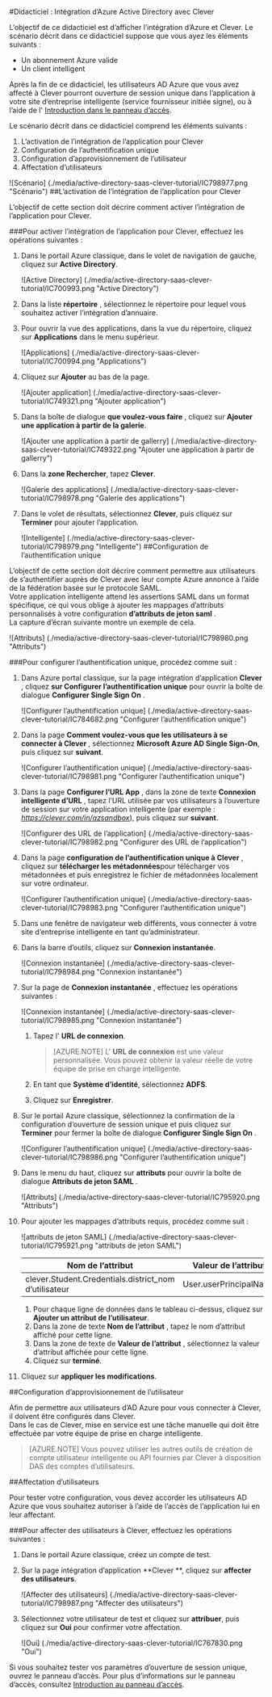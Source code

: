 <properties 
    pageTitle="Didacticiel : Intégration d’Azure Active Directory avec Clever | Microsoft Azure" 
    description="Apprenez à utiliser Clever avec Azure Active Directory pour activer l’ouverture de session unique, la mise en service automatique et bien plus encore !" 
    services="active-directory" 
    authors="jeevansd"  
    documentationCenter="na" 
    manager="femila"/>
<tags 
    ms.service="active-directory" 
    ms.devlang="na" 
    ms.topic="article" 
    ms.tgt_pltfrm="na" 
    ms.workload="identity" 
    ms.date="09/29/2016" 
    ms.author="jeedes" />

#<a name="tutorial-azure-active-directory-integration-with-clever"></a>Didacticiel : Intégration d’Azure Active Directory avec Clever

L’objectif de ce didacticiel est d’afficher l’intégration d’Azure et Clever. Le scénario décrit dans ce didacticiel suppose que vous ayez les éléments suivants :

-   Un abonnement Azure valide
-   Un client intelligent

Après la fin de ce didacticiel, les utilisateurs AD Azure que vous avez affecté à Clever pourront ouverture de session unique dans l’application à votre site d’entreprise intelligente (service fournisseur initiée signe), ou à l’aide de l' [Introduction dans le panneau d’accès](active-directory-saas-access-panel-introduction.md).

Le scénario décrit dans ce didacticiel comprend les éléments suivants :

1.  L’activation de l’intégration de l’application pour Clever
2.  Configuration de l’authentification unique
3.  Configuration d’approvisionnement de l’utilisateur
4.  Affectation d’utilisateurs

![Scénario] (./media/active-directory-saas-clever-tutorial/IC798977.png "Scénario")
##<a name="enabling-the-application-integration-for-clever"></a>L’activation de l’intégration de l’application pour Clever

L’objectif de cette section doit décrire comment activer l’intégration de l’application pour Clever.

###<a name="to-enable-the-application-integration-for-clever-perform-the-following-steps"></a>Pour activer l’intégration de l’application pour Clever, effectuez les opérations suivantes :

1.  Dans le portail Azure classique, dans le volet de navigation de gauche, cliquez sur **Active Directory**.

    ![Active Directory] (./media/active-directory-saas-clever-tutorial/IC700993.png "Active Directory")

2.  Dans la liste **répertoire** , sélectionnez le répertoire pour lequel vous souhaitez activer l’intégration d’annuaire.

3.  Pour ouvrir la vue des applications, dans la vue du répertoire, cliquez sur **Applications** dans le menu supérieur.

    ![Applications] (./media/active-directory-saas-clever-tutorial/IC700994.png "Applications")

4.  Cliquez sur **Ajouter** au bas de la page.

    ![Ajouter application] (./media/active-directory-saas-clever-tutorial/IC749321.png "Ajouter application")

5.  Dans la boîte de dialogue **que voulez-vous faire** , cliquez sur **Ajouter une application à partir de la galerie**.

    ![Ajouter une application à partir de gallerry] (./media/active-directory-saas-clever-tutorial/IC749322.png "Ajouter une application à partir de gallerry")

6.  Dans la **zone Rechercher**, tapez **Clever**.

    ![Galerie des applications] (./media/active-directory-saas-clever-tutorial/IC798978.png "Galerie des applications")

7.  Dans le volet de résultats, sélectionnez **Clever**, puis cliquez sur **Terminer** pour ajouter l’application.

    ![Intelligente] (./media/active-directory-saas-clever-tutorial/IC798979.png "Intelligente")
##<a name="configuring-single-sign-on"></a>Configuration de l’authentification unique

L’objectif de cette section doit décrire comment permettre aux utilisateurs de s’authentifier auprès de Clever avec leur compte Azure annonce à l’aide de la fédération basée sur le protocole SAML.  
Votre application intelligente attend les assertions SAML dans un format spécifique, ce qui vous oblige à ajouter les mappages d’attributs personnalisés à votre configuration **d’attributs de jeton saml** .  
La capture d’écran suivante montre un exemple de cela.

![Attributs] (./media/active-directory-saas-clever-tutorial/IC798980.png "Attributs")

###<a name="to-configure-single-sign-on-perform-the-following-steps"></a>Pour configurer l’authentification unique, procédez comme suit :

1.  Dans Azure portal classique, sur la page intégration d’application **Clever** , cliquez **sur Configurer l’authentification unique** pour ouvrir la boîte de dialogue **Configurer Single Sign On** .

    ![Configurer l’authentification unique] (./media/active-directory-saas-clever-tutorial/IC784682.png "Configurer l’authentification unique")

2.  Dans la page **Comment voulez-vous que les utilisateurs à se connecter à Clever** , sélectionnez **Microsoft Azure AD Single Sign-On**, puis cliquez sur **suivant**.

    ![Configurer l’authentification unique] (./media/active-directory-saas-clever-tutorial/IC798981.png "Configurer l’authentification unique")

3.  Dans la page **Configurer l’URL App** , dans la zone de texte **Connexion intelligente d’URL** , tapez l’URL utilisée par vos utilisateurs à l’ouverture de session sur votre application intelligente (par exemple : *https://clever.com/in/azsandbox*), puis cliquez sur **suivant**.

    ![Configurer des URL de l’application] (./media/active-directory-saas-clever-tutorial/IC798982.png "Configurer des URL de l’application")

4.  Dans la page **configuration de l’authentification unique à Clever** , cliquez sur **télécharger les métadonnées**pour télécharger vos métadonnées et puis enregistrez le fichier de métadonnées localement sur votre ordinateur.

    ![Configurer l’authentification unique] (./media/active-directory-saas-clever-tutorial/IC798983.png "Configurer l’authentification unique")

5.  Dans une fenêtre de navigateur web différents, vous connecter à votre site d’entreprise intelligente en tant qu’administrateur.

6.  Dans la barre d’outils, cliquez sur **Connexion instantanée**.

    ![Connexion instantanée] (./media/active-directory-saas-clever-tutorial/IC798984.png "Connexion instantanée")

7.  Sur la page de **Connexion instantanée** , effectuez les opérations suivantes :

    ![Connexion instantanée] (./media/active-directory-saas-clever-tutorial/IC798985.png "Connexion instantanée")

    1.  Tapez l' **URL de connexion**.  

        >[AZURE.NOTE] L' **URL de connexion** est une valeur personnalisée.
Vous pouvez obtenir la valeur réelle de votre équipe de prise en charge intelligente.

    2.  En tant que **Système d’identité**, sélectionnez **ADFS**.
    3.  Cliquez sur **Enregistrer**.

8.  Sur le portail Azure classique, sélectionnez la confirmation de la configuration d’ouverture de session unique et puis cliquez sur **Terminer** pour fermer la boîte de dialogue **Configurer Single Sign On** .

    ![Configurer l’authentification unique] (./media/active-directory-saas-clever-tutorial/IC798986.png "Configurer l’authentification unique")

9.  Dans le menu du haut, cliquez sur **attributs** pour ouvrir la boîte de dialogue **Attributs de jeton SAML** .

    ![Attributs] (./media/active-directory-saas-clever-tutorial/IC795920.png "Attributs")

10. Pour ajouter les mappages d’attributs requis, procédez comme suit :

    ![attributs de jeton SAML] (./media/active-directory-saas-clever-tutorial/IC795921.png "attributs de jeton SAML")

  	|Nom de l’attribut|Valeur de l’attribut|
  	|---|---|
  	|clever.Student.Credentials.district\_nom d’utilisateur|User.userPrincipalName|

    1.  Pour chaque ligne de données dans le tableau ci-dessus, cliquez sur **Ajouter un attribut de l’utilisateur**.
    2.  Dans la zone de texte **Nom de l’attribut** , tapez le nom d’attribut affiché pour cette ligne.
    3.  Dans la zone de texte de **Valeur de l’attribut** , sélectionnez la valeur d’attribut affichée pour cette ligne.
    4.  Cliquez sur **terminé**.

11. Cliquez sur **appliquer les modifications**.

##<a name="configuring-user-provisioning"></a>Configuration d’approvisionnement de l’utilisateur

Afin de permettre aux utilisateurs d’AD Azure pour vous connecter à Clever, il doivent être configurés dans Clever.  
Dans le cas de Clever, mise en service est une tâche manuelle qui doit être effectuée par votre équipe de prise en charge intelligente.

>[AZURE.NOTE] Vous pouvez utiliser les autres outils de création de compte utilisateur intelligente ou API fournies par Clever à disposition DAS des comptes d’utilisateurs.

##<a name="assigning-users"></a>Affectation d’utilisateurs

Pour tester votre configuration, vous devez accorder les utilisateurs AD Azure que vous souhaitez autoriser à l’aide de l’accès de l’application lui en leur affectant.

###<a name="to-assign-users-to-clever-perform-the-following-steps"></a>Pour affecter des utilisateurs à Clever, effectuez les opérations suivantes :

1.  Dans le portail Azure classique, créez un compte de test.

2.  Sur la page intégration d’application **Clever **, cliquez sur **affecter des utilisateurs**.

    ![Affecter des utilisateurs] (./media/active-directory-saas-clever-tutorial/IC798987.png "Affecter des utilisateurs")

3.  Sélectionnez votre utilisateur de test et cliquez sur **attribuer**, puis cliquez sur **Oui** pour confirmer votre affectation.

    ![Oui] (./media/active-directory-saas-clever-tutorial/IC767830.png "Oui")

Si vous souhaitez tester vos paramètres d’ouverture de session unique, ouvrez le panneau d’accès. Pour plus d’informations sur le panneau d’accès, consultez [Introduction au panneau d’accès](active-directory-saas-access-panel-introduction.md).

